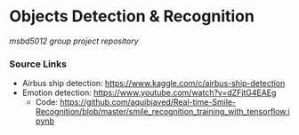 # Objects Detection & Recognition 
*msbd5012 group project repository*



### Source Links

* Airbus ship detection: https://www.kaggle.com/c/airbus-ship-detection
* Emotion detection: https://www.youtube.com/watch?v=dZFjtG4EAEg
  * Code: https://github.com/aquibjaved/Real-time-Smile-Recognition/blob/master/smile_recognition_training_with_tensorflow.ipynb